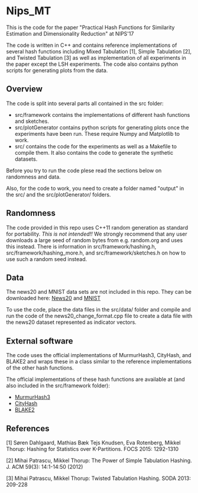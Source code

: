 # Nips\_MT
This is the code for the paper "Practical Hash Functions for Similarity
Estimation and Dimensionality Reduction" at NIPS'17

The code is written in C++ and contains reference implementations of several
hash functions including Mixed Tabulation [1], Simple Tabulation [2], and
Twisted Tabulation [3] as well as implementation of all experiments in the
paper except the LSH experiments. The code also contains python scripts for
generating plots from the data.

## Overview
The code is split into several parts all contained in the src folder:
* src/framework contains the implementations of different hash functions and
  sketches.
* src/plotGenerator contains python scripts for generating plots once the
  experiments have been run. These require Numpy and Matplotlib to work.
* src/ contains the code for the experiments as well as a Makefile to compile
  them. It also contains the code to generate the synthetic datasets.

Before you try to run the code plese read the sections below on randomness and
data.

Also, for the code to work, you need to create a folder named "output" in the
src/ and the src/plotGenerator/ folders.

## Randomness
The code provided in this repo uses C++11 random generation as standard for
portability. *This is not intended!!* We strongly recommend that any user
downloads a large seed of random bytes from e.g. random.org and uses this
instead. There is information in src/framework/hashing.h,
src/framework/hashing\_more.h, and src/framework/sketches.h on how to use such
a random seed instead.

## Data
The news20 and MNIST data sets are not included in this repo. They can be
downloaded here:
[News20](https://www.csie.ntu.edu.tw/~cjlin/libsvmtools/datasets/binary.html)
and [MNIST](http://yann.lecun.com/exdb/mnist/)

To use the code, place the data files in the src/data/ folder and compile and
run the code of the news20\_change\_format.cpp file to create a data file with
the news20 dataset represented as indicator vectors.

## External software
The code uses the official implementations of MurmurHash3, CityHash, and
BLAKE2 and wraps these in a class similar to the reference implementations of
the other hash functions.

The official implementations of these hash functions are available at (and also
included in the src/framework folder):
* [MurmurHash3](https://github.com/aappleby/smhasher/wiki/MurmurHash3)
* [CityHash](https://github.com/google/cityhash)
* [BLAKE2](https://github.com/BLAKE2/BLAKE2)

## References
[1] Søren Dahlgaard, Mathias Bæk Tejs Knudsen, Eva Rotenberg, Mikkel Thorup: Hashing for Statistics over K-Partitions. FOCS 2015: 1292-1310

[2] Mihai Patrascu, Mikkel Thorup: The Power of Simple Tabulation Hashing. J. ACM 59(3): 14:1-14:50 (2012)

[3] Mihai Patrascu, Mikkel Thorup: Twisted Tabulation Hashing. SODA 2013: 209-228


